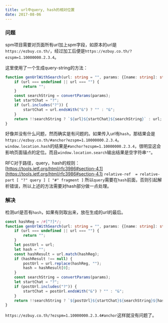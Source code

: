 ```yaml
---
title: url中query, hash的相对位置
date: 2017-08-06
---
```

### 问题
spm项目需要对页面所有url加上spm字段，如原本的url是`https://ezbuy.co.th/`，经过加工后便是`https://ezbuy.co.th/?ezspm=1.10000000.2.3.4`。
<!-- more -->
这里使用了一个生成query-string的方法：

```ts
function genUrlWithSearch(url: string = "", params: {[name: string]: string | number | undefined}): string {
	if (url === undefined || url === "") {
		return "";
	}
	const searchString = convertParams(params);
	let startChat = "?";
	if (url.includes("?")) {
		startChat = url.endsWith("&") ? "" : "&";
	}
	return !!searchString ? `${url}${startChat}${searchString}` : url;
}
```
好像并没有什么问题，然而确实是有问题的。如果传入url有`hash`，那结果会是`https://ezbuy.co.th/#anchor?ezspm=1.10000000.2.3.4`。
`window.location.hash`的结果是`#anchor?ezspm=1.10000000.2.3.4`，很明显这会影响页面锚点的定位。而且`window.location.search`输出结果是空字符串`""`。


RFC对于路径，query，hash的规则：[https://tools.ietf.org/html/rfc3986#section-4.1](https://tools.ietf.org/html/rfc3986#section-4.1)
`relative-ref  = relative-part [ "?" query ] [ "#" fragment ]`
所以`query`需要在`hash`前面，否则引起解析错误，所以上述的方法需要对hash部分做一点处理。
### 解决
检测url是否有`hash`，如果有则取出来，放在生成的url的最后。

```ts
const hashReg = /#[^?]*/;
function genUrlWithSearch(url: string = "", params: {[name: string]: string | number | undefined}): string {
    if (url === undefined || url === "") {
        return "";
    }
    let postUrl = url;
    let hash = "";
    const hashResult = url.match(hashReg);
    if (hashResult !== null) {
        postUrl = url.replace(hashReg, "");
        hash = hashResult[0];
    }
	const searchString = convertParams(params);
	let startChat = "?";
	if (postUrl.includes("?")) {
		startChat = postUrl.endsWith("&") ? "" : "&";
	}
	return !!searchString ? `${postUrl}${startChat}${searchString}${hash}` : `${url}${hash}`;
}
```
`https://ezbuy.co.th/?ezspm=1.10000000.2.3.4#anchor`这样就没有问题了。


